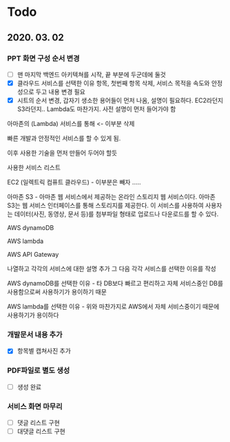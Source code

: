 # Todo

## 2020. 03. 02

### PPT 화면 구성 순서 변경

- [ ] 맨 마지막 백엔드 아키텍쳐를 시작, 끝 부분에 두군데에 둘것
- [x] 클라우드 서비스를 선택한 이유 항목, 첫번째 항목 삭제, 서비스 목적을 속도와 안정성으로 두고 내용 변경 필요
- [x] 시트의 순서 변경, 갑자기 생소한 용어들이 먼저 나옴, 설명이 필요하다. EC2라던지 S3라던지.. Lambda도 마찬가지. 사전 설명이 먼저 들어가야 함

아마존의 (Lambda) 서비스를 통해 <- 이부분 삭제

빠른 개발과 안정적인 서비스를 할 수 있게 됨.

이후 사용한 기술을 먼저 만들어 두어야 할듯

사용한 서비스 리스트 

EC2 (일렉트릭 컴퓨트 클라우드) - 이부분은 빼자 .....

아마존 S3 - 아마존 웹 서비스에서 제공하는 온라인 스토리지 웹 서비스이다. 아마존 S3는 웹 서비스 인터페이스를 통해 스토리지를 제공한다. 이 서비스를 사용하여 사용자는 데이터(사진, 동영상, 문서 등)를 첨부파일 형태로 업로드나 다운로드를 할 수 있다.

AWS dynamoDB

AWS lambda   

AWS API Gateway 

나열하고 각각의 서비스에 대한 설명 추가 그 다음 각각 서비스를 선택한 이유를 작성

AWS dynamoDB를 선택한 이유 - 타 DB보다 빠르고 편리하고 자체 서비스중인 DB를 사용함으로써 사용하기가 용이하기 때문

AWS lambda를 선택한 이유 - 위와 마찬가지로 AWS에서 자체 서비스중이기 때문에 사용하기가 용이하다



### 개발문서 내용 추가

- [x] 항목별 캡쳐사진 추가

### PDF파일로 별도 생성

- [ ] 생성 완료

### 서비스 화면 마무리

- [ ] 댓글 리스트 구현
- [ ] 대댓글 리스트 구현